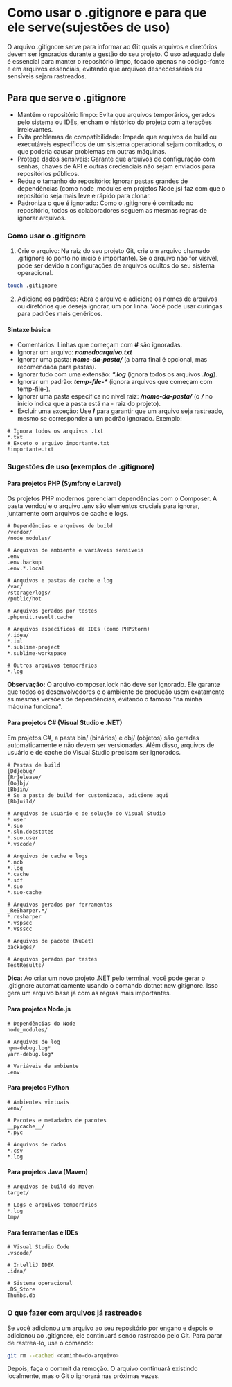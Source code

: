 # Como usar o .gitignore e para que ele serve(sujestões de uso)

O arquivo .gitignore serve para informar ao Git quais arquivos e diretórios devem ser ignorados durante a gestão do seu projeto. O uso adequado dele é essencial para manter o repositório limpo, focado apenas no código-fonte e em arquivos essenciais, evitando que arquivos desnecessários ou sensíveis sejam rastreados.

## Para que serve o .gitignore

- Mantém o repositório limpo: Evita que arquivos temporários, gerados pelo sistema ou IDEs, encham o histórico do projeto com alterações irrelevantes.
- Evita problemas de compatibilidade: Impede que arquivos de build ou executáveis específicos de um sistema operacional sejam comitados, o que poderia causar problemas em outras máquinas.
- Protege dados sensíveis: Garante que arquivos de configuração com senhas, chaves de API e outras credenciais não sejam enviados para repositórios públicos.
- Reduz o tamanho do repositório: Ignorar pastas grandes de dependências (como node_modules em projetos Node.js) faz com que o repositório seja mais leve e rápido para clonar.
- Padroniza o que é ignorado: Como o .gitignore é comitado no repositório, todos os colaboradores seguem as mesmas regras de ignorar arquivos. 

### Como usar o .gitignore

1. Crie o arquivo: Na raiz do seu projeto Git, crie um arquivo chamado .gitignore (o ponto no início é importante). Se o arquivo não for visível, pode ser devido a configurações de arquivos ocultos do seu sistema operacional.
```sh
touch .gitignore
```

2. Adicione os padrões: Abra o arquivo e adicione os nomes de arquivos ou diretórios que deseja ignorar, um por linha. Você pode usar curingas para padrões mais genéricos.

#### Sintaxe básica

- Comentários: Linhas que começam com ***#*** são ignoradas.
- Ignorar um arquivo: ***nomedoarquivo.txt***
- Ignorar uma pasta: ***nome-da-pasta/*** (a barra final é opcional, mas recomendada para pastas).
- Ignorar tudo com uma extensão: ***\*.log*** (ignora todos os arquivos ***.log***).
- Ignorar um padrão: ***temp-file-\**** (ignora arquivos que começam com temp-file-).
- Ignorar uma pasta específica no nível raiz: ***/nome-da-pasta/*** (o ***/*** no início indica que a pasta está na - raiz do projeto).
- Excluir uma exceção: Use ***!*** para garantir que um arquivo seja rastreado, mesmo se corresponder a um padrão ignorado. Exemplo:
```
# Ignora todos os arquivos .txt
*.txt
# Exceto o arquivo importante.txt
!importante.txt
```

### Sugestões de uso (exemplos de .gitignore)

#### Para projetos PHP (Symfony e Laravel)
Os projetos PHP modernos gerenciam dependências com o Composer. A pasta vendor/ e o arquivo .env são elementos cruciais para ignorar, juntamente com arquivos de cache e logs.
```
# Dependências e arquivos de build
/vendor/
/node_modules/

# Arquivos de ambiente e variáveis sensíveis
.env
.env.backup
.env.*.local

# Arquivos e pastas de cache e log
/var/
/storage/logs/
/public/hot

# Arquivos gerados por testes
.phpunit.result.cache

# Arquivos específicos de IDEs (como PHPStorm)
/.idea/
*.iml
*.sublime-project
*.sublime-workspace

# Outros arquivos temporários
*.log
```
**Observação:** O arquivo composer.lock não deve ser ignorado. Ele garante que todos os desenvolvedores e o ambiente de produção usem exatamente as mesmas versões de dependências, evitando o famoso "na minha máquina funciona".

#### Para projetos C# (Visual Studio e .NET)
Em projetos C#, a pasta bin/ (binários) e obj/ (objetos) são geradas automaticamente e não devem ser versionadas. Além disso, arquivos de usuário e de cache do Visual Studio precisam ser ignorados. 
```
# Pastas de build
[Dd]ebug/
[Rr]elease/
[Oo]bj/
[Bb]in/
# Se a pasta de build for customizada, adicione aqui
[Bb]uild/

# Arquivos de usuário e de solução do Visual Studio
*.user
*.suo
*.sln.docstates
*.suo.user
*.vscode/

# Arquivos de cache e logs
*.ncb
*.log
*.cache
*.sdf
*.suo
*.suo-cache

# Arquivos gerados por ferramentas
_ReSharper.*/
*.resharper
*.vspscc
*.vssscc

# Arquivos de pacote (NuGet)
packages/

# Arquivos gerados por testes
TestResults/
```
**Dica:** Ao criar um novo projeto .NET pelo terminal, você pode gerar o .gitignore automaticamente usando o comando dotnet new gitignore. Isso gera um arquivo base já com as regras mais importantes.

#### Para projetos Node.js
```
# Dependências do Node
node_modules/

# Arquivos de log
npm-debug.log*
yarn-debug.log*

# Variáveis de ambiente
.env
```

#### Para projetos Python
```
# Ambientes virtuais
venv/

# Pacotes e metadados de pacotes
__pycache__/
*.pyc

# Arquivos de dados
*.csv
*.log
```

#### Para projetos Java (Maven)
```
# Arquivos de build do Maven
target/

# Logs e arquivos temporários
*.log
tmp/
```

#### Para ferramentas e IDEs
```
# Visual Studio Code
.vscode/

# IntelliJ IDEA
.idea/

# Sistema operacional
.DS_Store
Thumbs.db
```

### O que fazer com arquivos já rastreados
Se você adicionou um arquivo ao seu repositório por engano e depois o adicionou ao .gitignore, ele continuará sendo rastreado pelo Git. Para parar de rastreá-lo, use o comando:
```sh
git rm --cached <caminho-do-arquivo>
```

Depois, faça o commit da remoção. O arquivo continuará existindo localmente, mas o Git o ignorará nas próximas vezes.
